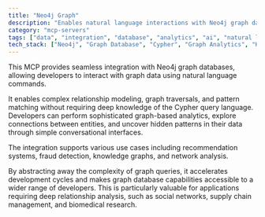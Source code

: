 ```yaml
---
title: "Neo4j Graph"
description: "Enables natural language interactions with Neo4j graph databases for relationship modeling and graph analytics."
category: "mcp-servers"
tags: ["data", "integration", "database", "analytics", "ai", "natural language processing", "relationship modeling", "pattern matching"]
tech_stack: ["Neo4j", "Graph Database", "Cypher", "Graph Analytics", "Knowledge Graphs", "Recommendation Systems", "Fraud Detection", "Network Analysis"]
---
```


This MCP provides seamless integration with Neo4j graph databases, allowing developers to interact with graph data using natural language commands. 

It enables complex relationship modeling, graph traversals, and pattern matching without requiring deep knowledge of the Cypher query language. Developers can perform sophisticated graph-based analytics, explore connections between entities, and uncover hidden patterns in their data through simple conversational interfaces.

The integration supports various use cases including recommendation systems, fraud detection, knowledge graphs, and network analysis. 

By abstracting away the complexity of graph queries, it accelerates development cycles and makes graph database capabilities accessible to a wider range of developers. This is particularly valuable for applications requiring deep relationship analysis, such as social networks, supply chain management, and biomedical research.